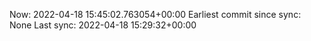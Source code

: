 Now: 2022-04-18 15:45:02.763054+00:00 Earliest commit since sync: None Last sync: 2022-04-18 15:29:32+00:00

